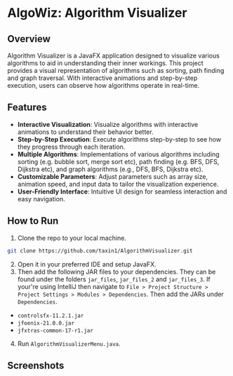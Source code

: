 # AlgoWiz: Algorithm Visualizer

## Overview
Algorithm Visualizer is a JavaFX application designed to visualize various algorithms to aid in understanding their inner workings. This project provides a visual representation of algorithms such as sorting, path finding and graph traversal. With interactive animations and step-by-step execution, users can observe how algorithms operate in real-time.

## Features
- **Interactive Visualization**: Visualize algorithms with interactive animations to understand their behavior better.
- **Step-by-Step Execution**: Execute algorithms step-by-step to see how they progress through each iteration.
- **Multiple Algorithms**: Implementations of various algorithms including sorting (e.g. bubble sort, merge sort etc), path finding (e.g. BFS, DFS, Dijkstra etc), and graph algorithms (e.g., DFS, BFS, Dijkstra etc).
- **Customizable Parameters**: Adjust parameters such as array size, animation speed, and input data to tailor the visualization experience.
- **User-Friendly Interface**: Intuitive UI design for seamless interaction and easy navigation.

## How to Run
1. Clone the repo to your local machine.
```bash
git clone https://github.com/taxin1/AlgorithmVisualizer.git
```
2. Open it in your preferred IDE and setup JavaFX.
3. Then add the following JAR files to your dependencies. They can be found under the folders `jar_files`, `jar_files_2` and `jar_files_3`. If your're using IntelliJ then navigate to `File > Project Structure > Project Settings > Modules > Dependencies`. Then add the JARs under `Dependencies`.
  - `controlsfx-11.2.1.jar`
  - `jfoenix-21.0.0.jar`
  - `jfxtras-common-17-r1.jar`
4. Run `AlgorithmVisualizerMenu.java`.

## Screenshots
